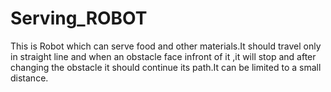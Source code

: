 # Serving_ROBOT
This is Robot which can serve food and other materials.It should travel only in straight line and when an obstacle face infront of it ,it will stop and after changing the obstacle it should continue its path.It can be limited to a small distance.
